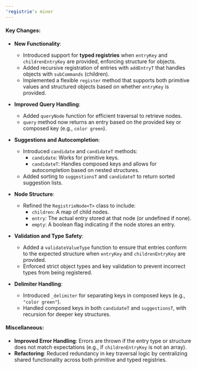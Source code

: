 ```yaml
---
'registrie': minor
---
```


#### Key Changes:
- **New Functionality**:
  - Introduced support for **typed registries** when `entryKey` and `childrenEntryKey` are provided, enforcing structure for objects.
  - Added recursive registration of entries with `addEntryT` that handles objects with `subCommands` (children).
  - Implemented a flexible `register` method that supports both primitive values and structured objects based on whether `entryKey` is provided.

- **Improved Query Handling**:
  - Added `queryNode` function for efficient traversal to retrieve nodes.
  - `query` method now returns an entry based on the provided key or composed key (e.g., `color green`).

- **Suggestions and Autocompletion**:
  - Introduced `candidate` and `candidateT` methods:
    - `candidate`: Works for primitive keys.
    - `candidateT`: Handles composed keys and allows for autocompletion based on nested structures.
  - Added sorting to `suggestionsT` and `candidateT` to return sorted suggestion lists.

- **Node Structure**:
  - Refined the `RegistrieNode<T>` class to include:
    - `children`: A map of child nodes.
    - `entry`: The actual entry stored at that node (or undefined if none).
    - `empty`: A boolean flag indicating if the node stores an entry.
  
- **Validation and Type Safety**:
  - Added a `validateValueType` function to ensure that entries conform to the expected structure when `entryKey` and `childrenEntryKey` are provided.
  - Enforced strict object types and key validation to prevent incorrect types from being registered.

- **Delimiter Handling**:
  - Introduced `_delimiter` for separating keys in composed keys (e.g., `"color green"`).
  - Handled composed keys in both `candidateT` and `suggestionsT`, with recursion for deeper key structures.

#### Miscellaneous:
- **Improved Error Handling**: Errors are thrown if the entry type or structure does not match expectations (e.g., if `childrenEntryKey` is not an array).
- **Refactoring**: Reduced redundancy in key traversal logic by centralizing shared functionality across both primitive and typed registries.
